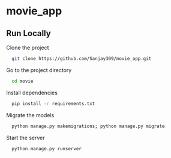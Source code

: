 
# movie_app



## Run Locally

Clone the project

```bash
  git clone https://github.com/Sanjay309/movie_app.git
```

Go to the project directory

```bash
  cd movie
```

Install dependencies

```bash
  pip install -r requirements.txt
```
Migrate the models

```bash
  python manage.py makemigrations; python manage.py migrate
```

Start the server

```bash
  python manage.py runserver
```

